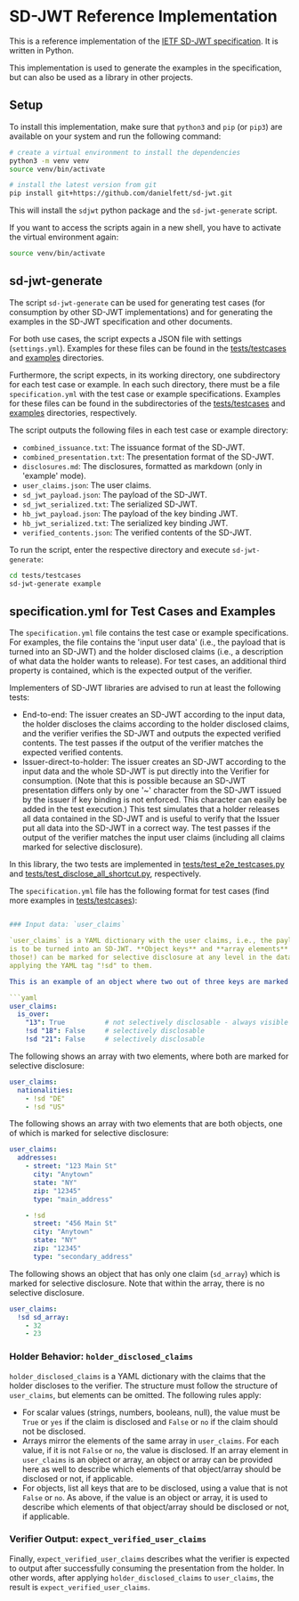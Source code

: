 # SD-JWT Reference Implementation

This is a reference implementation of the [IETF SD-JWT specification](https://datatracker.ietf.org/doc/draft-ietf-oauth-selective-disclosure-jwt/). It is written in Python.

This implementation is used to generate the examples in the specification, but can also be used as a library in other projects.

## Setup

To install this implementation, make sure that `python3` and `pip` (or `pip3`) are available on your system and run the following command:

```bash
# create a virtual environment to install the dependencies
python3 -m venv venv
source venv/bin/activate

# install the latest version from git
pip install git+https://github.com/danielfett/sd-jwt.git
```

This will install the `sdjwt` python package and the `sd-jwt-generate` script.

If you want to access the scripts again in a new shell, you have to activate the virtual environment again:

```bash
source venv/bin/activate
```

## sd-jwt-generate

The script `sd-jwt-generate` can be used for generating test cases (for consumption by other SD-JWT implementations) and for generating the examples in the SD-JWT specification and other documents.

For both use cases, the script expects a JSON file with settings (`settings.yml`). Examples for these files can be found in the [tests/testcases](tests/testcases) and [examples](examples) directories.

Furthermore, the script expects, in its working directory, one subdirectory for each test case or example. In each such directory, there must be a file `specification.yml` with the test case or example specifications. Examples for these files can be found in the subdirectories of the [tests/testcases](tests/testcases) and [examples](examples) directories, respectively.

The script outputs the following files in each test case or example directory:
 * `combined_issuance.txt`: The issuance format of the SD-JWT.
 * `combined_presentation.txt`: The presentation format of the SD-JWT.
 * `disclosures.md`: The disclosures, formatted as markdown (only in 'example' mode).
 * `user_claims.json`: The user claims.
 * `sd_jwt_payload.json`: The payload of the SD-JWT.
 * `sd_jwt_serialized.txt`: The serialized SD-JWT.
 * `hb_jwt_payload.json`: The payload of the key binding JWT.
 * `hb_jwt_serialized.txt`: The serialized key binding JWT.
 * `verified_contents.json`: The verified contents of the SD-JWT.

To run the script, enter the respective directory and execute `sd-jwt-generate`:

```bash
cd tests/testcases
sd-jwt-generate example
```

## specification.yml for Test Cases and Examples

The `specification.yml` file contains the test case or example specifications.
For examples, the file contains the 'input user data' (i.e., the payload that is
turned into an SD-JWT) and the holder disclosed claims (i.e., a description of
what data the holder wants to release). For test cases, an additional third
property is contained, which is the expected output of the verifier.

Implementers of SD-JWT libraries are advised to run at least the following tests:

  - End-to-end: The issuer creates an SD-JWT according to the input data, the
    holder discloses the claims according to the holder disclosed claims, and
    the verifier verifies the SD-JWT and outputs the expected verified contents.
    The test passes if the output of the verifier matches the expected verified
    contents.
  - Issuer-direct-to-holder: The issuer creates an SD-JWT according to the input
    data and the whole SD-JWT is put directly into the Verifier for consumption.
    (Note that this is possible because an SD-JWT presentation differs only by
    one '~' character from the SD-JWT issued by the issuer if key binding is
    not enforced. This character can easily be added in the test execution.)
    This test simulates that a holder releases all data contained in the SD-JWT
    and is useful to verify that the Issuer put all data into the SD-JWT in a
    correct way. The test passes if the output of the verifier matches the input
    user claims (including all claims marked for selective disclosure).

In this library, the two tests are implemented in
[tests/test_e2e_testcases.py](tests/test_e2e_testcases.py) and
[tests/test_disclose_all_shortcut.py](tests/test_disclose_all_shortcut.py),
respectively.

The `specification.yml` file has the following format for test cases (find more examples in [tests/testcases](tests/testcases)):

```yaml

### Input data: `user_claims`

`user_claims` is a YAML dictionary with the user claims, i.e., the payload that
is to be turned into an SD-JWT. **Object keys** and **array elements** (and only
those!) can be marked for selective disclosure at any level in the data by
applying the YAML tag "!sd" to them.

This is an example of an object where two out of three keys are marked for selective disclosure:

```yaml
user_claims:
  is_over:
    "13": True          # not selectively disclosable - always visible to the verifier
    !sd "18": False     # selectively disclosable
    !sd "21": False     # selectively disclosable
```

The following shows an array with two elements, where both are marked for selective disclosure:

```yaml
user_claims:
  nationalities:
    - !sd "DE"
    - !sd "US"
```

The following shows an array with two elements that are both objects, one of which is marked for selective disclosure:

```yaml
user_claims:
  addresses:
    - street: "123 Main St"
      city: "Anytown"
      state: "NY"
      zip: "12345"
      type: "main_address"

    - !sd
      street: "456 Main St"
      city: "Anytown"
      state: "NY"
      zip: "12345"
      type: "secondary_address"
```

The following shows an object that has only one claim (`sd_array`) which is marked for selective disclosure. Note that within the array, there is no selective disclosure.

```yaml
user_claims:
  !sd sd_array:
    - 32
    - 23
```

### Holder Behavior: `holder_disclosed_claims`

`holder_disclosed_claims` is a YAML dictionary with the claims that the holder
discloses to the verifier. The structure must follow the structure of
`user_claims`, but elements can be omitted. The following rules apply:

 - For scalar values (strings, numbers, booleans, null), the value must be
   `True` or `yes` if the claim is disclosed and `False` or `no` if the claim
   should not be disclosed.
 - Arrays mirror the elements of the same array in `user_claims`. For each
   value, if it is not `False` or `no`, the value is disclosed. If an array
   element in `user_claims` is an object or array, an object or array can be
   provided here as well to describe which elements of that object/array should
   be disclosed or not, if applicable.
 - For objects, list all keys that are to be disclosed, using a value that is
   not `False` or `no`. As above, if the value is an object or array, it is used
   to describe which elements of that object/array should be disclosed or not,
   if applicable.

### Verifier Output: `expect_verified_user_claims`

Finally, `expect_verified_user_claims` describes what the verifier is expected
to output after successfully consuming the presentation from the holder. In
other words, after applying `holder_disclosed_claims` to `user_claims`, the
result is `expect_verified_user_claims`.
